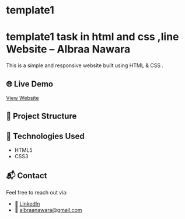 # template1

# template1 task in html and css ,line Website – Albraa Nawara

This is a simple and responsive  website built using HTML & CSS . 

## 🌐 Live Demo

[View Website]()

## 📁 Project Structure


## 🚀 Technologies Used

- HTML5
- CSS3



## 📬 Contact

Feel free to reach out via:

- 💼 [LinkedIn](https://www.linkedin.com/in/albraa-nawara-139666242/)
- 📧 albraanawara@gmail.com
